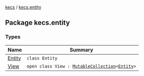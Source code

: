[kecs](../index.md) / [kecs.entity](./index.md)

## Package kecs.entity

### Types

| Name | Summary |
|---|---|
| [Entity](-entity/index.md) | `class Entity` |
| [View](-view/index.md) | `open class View : `[`MutableCollection`](https://kotlinlang.org/api/latest/jvm/stdlib/kotlin.collections/-mutable-collection/index.html)`<`[`Entity`](-entity/index.md)`>` |
